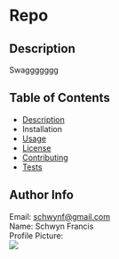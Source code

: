 # Repo

## Description <span id="d"></span> 
Swaggggggg
 
## Table of Contents 
 <ul><li><a href="#d">Description</a></li><li>Installation</li><li><a href="#u">Usage</a></li><li><a href="#l">License</a></li><li><a href="#c">Contributing</a></li><li><a href="#t">Tests</a></li></ul> 
 
## Author Info 
 Email: schwynf@gmail.com<br>
 Name: Schwyn Francis<br>
 Profile Picture: <br> ![](https://avatars.githubusercontent.com/u/59147321?) 
 

